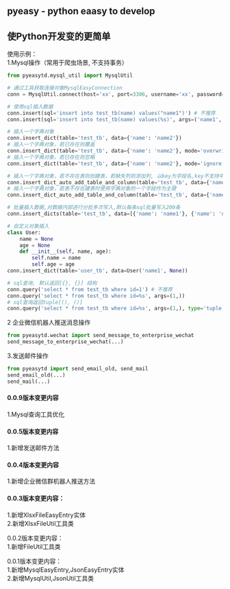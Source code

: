 ## pyeasy - python eaasy to develop  
## 使Python开发变的更简单

使用示例：  
1.Mysql操作（常用于爬虫场景, 不支持事务）
```python
from pyeasytd.mysql_util import MysqlUtil

# 通过工具获取连接对象MysqlEasyConnection   
conn = MysqlUtil.connect(host='xx', port=3306, username='xx', password='xx', db='xx')  

# 使用sql插入数据
conn.insert(sql='insert into test_tb(name) values("name1")') # 不推荐
conn.insert(sql='insert into test_tb(name) values(%s)', args=('name1', ))

# 插入一个字典对象
conn.insert_dict(table='test_tb', data={'name': 'name2'})
# 插入一个字典对象，若已存在则覆盖
conn.insert_dict(table='test_tb', data={'name': 'name2'}, mode='overwrite')
# 插入一个字典对象，若已存在则忽略
conn.insert_dict(table='test_tb', data={'name': 'name2'}, mode='ignore')

# 插入一个字典对象，若不存在表则创建表，若缺失列则添加列, 以key为字段名,key不支持中文,若有中文建议使用拼音转换工具转为拼音存储
conn.insert_dict_auto_add_table_and_column(table='test_tb', data={'name': 'name2', 'age': 18})
# 插入一个字典对象，若表不存在建表时使用字典对象的一个字段作为主键
conn.insert_dict_auto_add_table_and_column(table='test_tb', data={'name': 'name2', 'unique_id': 'xxxx'}, primary_name='unique_id')

# 批量插入数据,对数据内部进行分批多次写入,默认每条sql批量写入200条
conn.insert_dicts(table='test_tb', data=[{'name': 'name1'}, {'name': 'name2'}])

# 自定义对象插入
class User:
    name = None
    age = None
    def __init__(self, name, age):
        self.name = name
        self.age = age
conn.insert_dict(table='user_tb', data=User('name1', None))

# sql查询, 默认返回[{}, {}] 结构
conn.query('select * from test_tb where id=1') # 不推荐
conn.query('select * from test_tb where id=%s', args=(1,))
# sql查询返回tuple[(), ()]
conn.query('select * from test_tb where id=%s', args=(1,), type='tuple')
```  
2 企业微信机器人推送消息操作  
```python
from pyeasytd.wechat import send_message_to_enterprise_wechat  
send_message_to_enterprise_wechat(...)
```
3.发送邮件操作  
```python
from pyeasytd import send_email_old, send_mail  
send_email_old(...)
send_mail(...)
```
#### 0.0.9版本变更内容
1.Mysql查询工具优化

#### 0.0.5版本变更内容  
1.新增发送邮件方法  

#### 0.0.4版本变更内容  
1.新增企业微信群机器人推送方法  

#### 0.0.3版本变更内容：  
1.新增XlsxFileEasyEntry实体  
2.新增XlsxFileUtil工具类  

0.0.2版本变更内容：  
1.新增FileUtil工具类  

0.0.1版本变更内容：  
1.新增MysqlEasyEntry,JsonEasyEntry实体  
2.新增MysqlUtil,JsonUtil工具类  